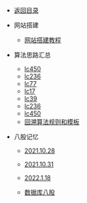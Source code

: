 <!-- _sidebar.md -->
* [返回目录](README.md)

<!-- * 毕业设计
  
  * [阿里云视频点播的技术实现](/docBlog/毕业设计/阿里云视频点播的技术实现.md) -->
* 网站搭建
  * [网站搭建教程](/docBlog/网站搭建教程.md)
* 算法思路汇总
  * [lc450](/docBlog/算法思路汇总/lc450.md) 
  * [lc236](/docBlog/算法思路汇总/lc236.md) 
  * [lc77](/docBlog/算法思路汇总/lc77.md) 
  * [lc17](/docBlog/算法思路汇总/lc17.md) 
  * [lc39](/docBlog/算法思路汇总/lc39.md) 
  * [lc236](/docBlog/算法思路汇总/lc236.md) 
  * [lc450](/docBlog/算法思路汇总/lc450.md) 
  * [回溯算法规则和模板](/docBlog/算法思路汇总/回溯算法规则和模板.md) 
  
* 八股记忆

  * [2021.10.28](/docBlog/面试准备/八股记忆/2021.10.28)

  * [2021.10.31](/docBlog/面试准备/八股记忆/2021.10.31)

  * [2022.1.18](/docBlog/面试准备/八股记忆/2022.1.18)
  * [数据库八股](/docBlog/面试准备/八股记忆/数据库记忆.md)

<!-- * 面试的问题
  * [有价值的提问](/docBlog/面试准备/面试问题/有价值的提问.md)
  * [自我介绍](/docBlog/面试准备/面试问题/自我介绍.md) -->
    